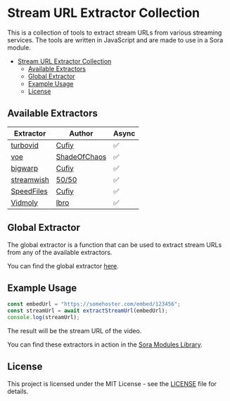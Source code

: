 # Stream URL Extractor Collection

This is a collection of tools to extract stream URLs from various streaming services. The tools are written in JavaScript and are made to use in a Sora module.

- [Stream URL Extractor Collection](#stream-url-extractor-collection)
  - [Available Extractors](#available-extractors)
  - [Global Extractor](#global-extractor)
  - [Example Usage](#example-usage)
  - [License](#license)


## Available Extractors

| Extractor | Author | Async |
| --- | --- | --- |
| [turbovid](./extractors/turbovid.js) | [Cufiy](https://github.com/JMcrafter26) | ✅ |
| [voe](./extractors/voe.js) | [ShadeOfChaos](https://github.com/ShadeOfChaos) | ✅ |
| [bigwarp](./extractors/bigwarp.js) | [Cufiy](https://github.com/JMcrafter26) | ✅ |
| [streamwish](./extractors/streamwish.js) | [50/50](https://github.com/50n50) | ✅ |
| [SpeedFiles](./extractors/speedfiles.js) | [Cufiy](https://github.com/JMcrafter26) | ✅ |
| [Vidmoly](./extractors/vidmoly.js) | [Ibro](https://github.com/xibrox) | ✅ |

## Global Extractor

The global extractor is a function that can be used to extract stream URLs from any of the available extractors.

You can find the global extractor [here](./global-extractor/output/global_extractor.js).


## Example Usage

```javascript
const embedUrl = "https://somehoster.com/embed/123456";
const streamUrl = await extractStreamUrl(embedUrl);
console.log(streamUrl);
```

The result will be the stream URL of the video.


You can find these extractors in action in the [Sora Modules Library](https://sora.jm26.net/library).

## License

This project is licensed under the MIT License - see the [LICENSE](LICENSE) file for details.